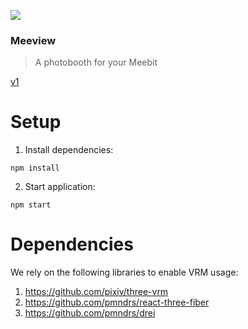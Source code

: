 ![](https://github.com/neocho/assets/blob/master/banner.png)

### Meeview
> A photobooth for your Meebit

[v1](https://meeview.vercel.app/)

# Setup
1. Install dependencies: 
```
npm install 
```

2. Start application: 
```
npm start 
```

# Dependencies 
We rely on the following libraries to enable VRM usage:

1. https://github.com/pixiv/three-vrm
2. https://github.com/pmndrs/react-three-fiber
3. https://github.com/pmndrs/drei
